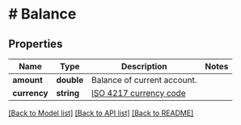 # # Balance

## Properties

Name | Type | Description | Notes
------------ | ------------- | ------------- | -------------
**amount** | **double** | Balance of current account. |
**currency** | **string** | [ISO 4217 currency code](https://en.wikipedia.org/wiki/ISO_4217) |

[[Back to Model list]](../../README.md#models) [[Back to API list]](../../README.md#endpoints) [[Back to README]](../../README.md)
